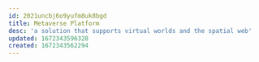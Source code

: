 ```yaml
---
id: 2021uncbj6o9yufm8uk8bgd
title: Metaverse Platform
desc: 'a solution that supports virtual worlds and the spatial web'
updated: 1672343596328
created: 1672343562294
---
```

